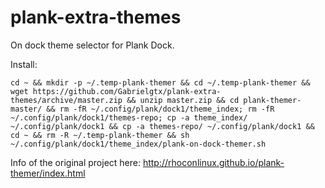 plank-extra-themes
============
On dock theme selector for Plank Dock.

Install:
```
cd ~ && mkdir -p ~/.temp-plank-themer && cd ~/.temp-plank-themer && wget https://github.com/Gabrielgtx/plank-extra-themes/archive/master.zip && unzip master.zip && cd plank-themer-master/ && rm -fR ~/.config/plank/dock1/theme_index; rm -fR ~/.config/plank/dock1/themes-repo; cp -a theme_index/ ~/.config/plank/dock1 && cp -a themes-repo/ ~/.config/plank/dock1 && cd ~ && rm -R ~/.temp-plank-themer && sh ~/.config/plank/dock1/theme_index/plank-on-dock-themer.sh
```



Info of the original project here:
http://rhoconlinux.github.io/plank-themer/index.html

